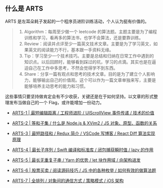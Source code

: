 ## 什么是 ARTS

ARTS 是左耳朵耗子发起的一个程序员进阶训练活动，个人认为挺有价值的。

> 1. Algorithm：每周至少做一个 leetcode 的算法题。主题主要是为了编程训练和学习，看再多的算法书，也学不会算法，还是要靠训练。
> 2. Review：阅读并点评至少一篇英文技术文章。主要是为了学习英文，如果英文的阅读能力不行，基本跟一手资料无缘。
> 3. Tip：学习至少一个技术技巧。主要是总结和归纳在日常工作中遇到的知识点。以后回顾时，能够看到踩过的坑，学习的点滴。其实也是在逼迫自己在工作中多思考，不然会觉得学不到东西。
> 4. Share：分享一篇有观点和思考的技术文章。目的是为了建立个人影响力，能够输出自己的价值观。这个可以作为一篇文章单独来写，主要是能够培养主动思考的能力和习惯。

这些事情只要坚持做肯定会有不少收获，关键还是在于如何坚持。以文章的形式整理发布当做自己的一个 Flag，或许能增加一份动力。

- [ARTS-1 | 最短编辑距离 / 工程师进阶 / UIScrollView 事件传递 / 技术的价值](https://github.com/iostalks/ARTS/blob/master/ARTS-1%20%7C%20%E6%9C%80%E7%9F%AD%E7%BC%96%E8%BE%91%E8%B7%9D%E7%A6%BB%20%26%20%E5%B7%A5%E7%A8%8B%E5%B8%88%E8%BF%9B%E9%98%B6%20%26%20UIScrollView%20%E4%BA%8B%E4%BB%B6%E4%BC%A0%E9%80%92%20%26%20%E6%8A%80%E6%9C%AF%E7%9A%84%E4%BB%B7%E5%80%BC.md)

- [ARTS-2 | 等和子集 / 什么是 Node.js & XVim2 / JS 对象、原型、函数的关系](https://github.com/iostalks/ARTS/blob/master/ARTS-2%20%7C%20%E7%AD%89%E5%92%8C%E5%AD%90%E9%9B%86%20%26%20%E4%BB%80%E4%B9%88%E6%98%AF%20Node.js%20%26%20XVim2%20%26%20JS%20%E5%AF%B9%E8%B1%A1%E3%80%81%E5%8E%9F%E5%9E%8B%E3%80%81%E5%87%BD%E6%95%B0%E7%9A%84%E5%85%B3%E7%B3%BB.md)

- [ARTS-3 | 最短路径和 / Redux 简介 / VSCode 写博客 / React Diff 算法实现原理](https://github.com/iostalks/ARTS/blob/master/ARTS-3%20%7C%20最短路径和%20%26%20Redux%20简介%20%26%20VSCode%20写博客%20%26%20React%20Diff%20算法实现原理.md)

- [ARTS-4 | 最长子序列 / Swift 编译和标准库 / 闭包捕获瞬时值 / lazy 的作用](https://github.com/iostalks/ARTS/blob/master/ARTS-4%20%7C%20%E6%9C%80%E9%95%BF%E5%AD%90%E5%BA%8F%E5%88%97%20%26%20Swift%20%E7%BC%96%E8%AF%91%E5%92%8C%E6%A0%87%E5%87%86%E5%BA%93%20%26%20%E9%97%AD%E5%8C%85%E6%8D%95%E8%8E%B7%E7%9E%AC%E6%97%B6%E5%80%BC%20%26%20Lazy%20%E7%9A%84%E4%BD%9C%E7%94%A8.md)

- [ARTS-5 | 最长无重复子串 / Yarn 的优势 / let 块作用域 / 向架构进发](https://github.com/iostalks/ARTS/blob/master/ARTS-5%20%7C%20%E6%9C%80%E9%95%BF%E6%97%A0%E9%87%8D%E5%A4%8D%E5%AD%90%E4%B8%B2%20%26%20Yarn%20%E7%9A%84%E4%BC%98%E5%8A%BF%20%26%20let%20%E5%9D%97%E4%BD%9C%E7%94%A8%E5%9F%9F%20%26%20%E5%90%91%E6%9E%B6%E6%9E%84%E8%BF%9B%E5%8F%91.md)

- [ARTS-6 | 股票买卖 / 阅读源码技巧 / JS 中的各种枚举 / 如何有效的做算法题](https://github.com/iostalks/ARTS/blob/master/ARTS-6%20%20%7C%20%E8%82%A1%E7%A5%A8%E4%B9%B0%E5%8D%96%20%26%20%E9%98%85%E8%AF%BB%E6%BA%90%E7%A0%81%E6%8A%80%E5%B7%A7%20%26%20JS%20%E4%B8%AD%E7%9A%84%E5%90%84%E7%A7%8D%E6%9E%9A%E4%B8%BE%20%26%20%E5%A6%82%E4%BD%95%E6%9C%89%E6%95%88%E7%9A%84%E5%81%9A%E7%AE%97%E6%B3%95%E9%A2%98.md)

- [ARTS-7 | 全排列 / 对象间的通信方式 / 策略模式 / iOS 架构]()
